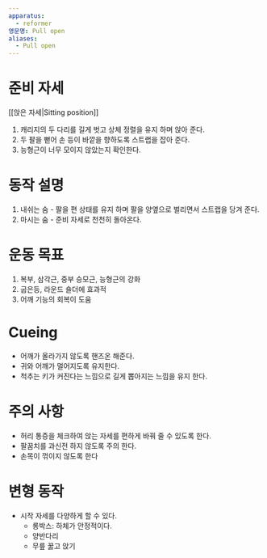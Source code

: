 ```yaml
---
apparatus:
  - reformer
영문명: Pull open
aliases:
  - Pull open
---
```


# 준비 자세

[[앉은 자세|Sitting position]]

1. 캐리지의 두 다리를 길게 벗고 상체 정렬을 유지 하며 앉아 준다.
2. 두 팔을 뻗어 손 등이 바깥을 향하도록 스트랩을 잡아 준다.
3. 능형근이 너무 모이지 않았는지 확인한다.

# 동작 설명

1. 내쉬는 숨 - 팔을 편 상태를 유지 하며 팔을 양옆으로 벌리면서 스트랩을 당겨 준다.
2. 마시는 숨 - 준비 자세로 천천히 돌아온다.

# 운동 목표

1. 복부, 삼각근, 중부 승모근, 능형근의 강화
2. 굽은등, 라운드 숄더에 효과적
3. 어깨 기능의 회복이 도움

# Cueing

- 어깨가 올라가지 않도록 핸즈온 해준다.
- 귀와 어깨가 멀어지도록 유지한다.
- 척추는 키가 커진다는 느낌으로 길게 뽑아지는 느낌을 유지 한다.

# 주의 사항

- 허리 통증을 체크하여 앉는 자세를 편하게 바꿔 줄 수 있도록 한다.
- 팔꿈치를 과신전 하지 않도록 주의 한다.
- 손목이 꺾이지 않도록 한다

# 변형 동작

- 시작 자세를 다양하게 할 수 있다.
  - 롱박스: 하체가 안정적이다.
  - 양반다리
  - 무릎 꿇고 앉기
